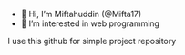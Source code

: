 - 👋 Hi, I’m Miftahuddin (@Mifta17)
- 👀 I’m interested in web programming

I use this github for simple project repository
